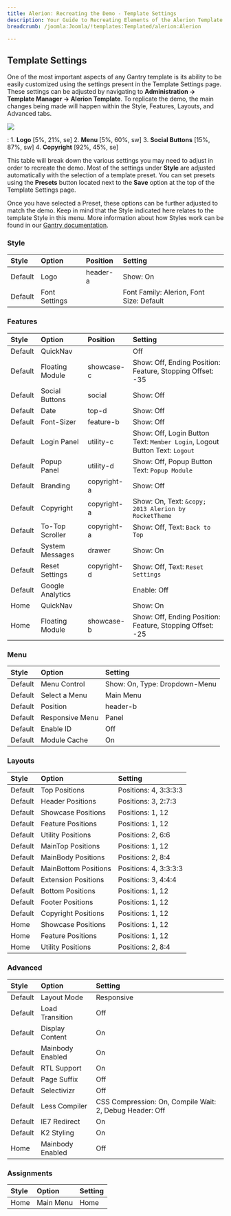 ```yaml
---
title: Alerion: Recreating the Demo - Template Settings
description: Your Guide to Recreating Elements of the Alerion Template for WordPress
breadcrumb: /joomla:Joomla/!templates:Templated/alerion:Alerion

---
```


Template Settings
-----
One of the most important aspects of any Gantry template is its ability to be easily customized using the settings present in the Template Settings page. These settings can be adjusted by navigating to **Administration -> Template Manager -> Alerion Template**. To replicate the demo, the main changes being made will happen within the Style, Features, Layouts, and Advanced tabs. 

![][alerion2]

:   1. **Logo**  [5%, 21%, se]
    2. **Menu**  [5%, 60%, sw]
    3. **Social Buttons** [15%, 87%, sw]
    4. **Copyright**  [92%, 45%, se]

This table will break down the various settings you may need to adjust in order to recreate the demo. Most of the settings under **Style** are adjusted automatically with the selection of a template preset. You can set presets using the **Presets** button located next to the **Save** option at the top of the Template Settings page.

Once you have selected a Preset, these options can be further adjusted to match the demo. Keep in mind that the Style indicated here relates to the template Style in this menu. More information about how Styles work can be found in our [Gantry documentation][Style].

### Style
| Style   | Option        | Position | Setting                                  |  
| :------ | :------------ | :------- | :--------------------------------------- |  
| Default | Logo          | header-a | Show: On                                 |  
| Default | Font Settings |          | Font Family: Alerion, Font Size: Default |  

### Features
| Style   | Option           | Position    | Setting                                                                    |  
| :------ | :--------------- | :---------- | :------------------------------------------------------------------------- |  
| Default | QuickNav         |             | Off                                                                        |  
| Default | Floating Module  | showcase-c  | Show: Off, Ending Position: Feature, Stopping Offset: -35                  |  
| Default | Social Buttons   | social      | Show: Off                                                                  |  
| Default | Date             | top-d       | Show: Off                                                                  |  
| Default | Font-Sizer       | feature-b   | Show: Off                                                                  |  
| Default | Login Panel      | utility-c   | Show: Off, Login Button Text: `Member Login`, Logout Button Text: `Logout` |  
| Default | Popup Panel      | utility-d   | Show: Off, Popup Button Text: `Popup Module`                               |  
| Default | Branding         | copyright-a | Show: Off                                                                  |  
| Default | Copyright        | copyright-a | Show: On, Text: `&copy; 2013 Alerion by RocketTheme`                       |  
| Default | To-Top Scroller  | copyright-a | Show: Off, Text: `Back to Top`                                             |  
| Default | System Messages  | drawer      | Show: On                                                                   |  
| Default | Reset Settings   | copyright-d | Show: Off, Text: `Reset Settings`                                          |  
| Default | Google Analytics |             | Enable: Off                                                                |  
| Home    | QuickNav         |             | Show: On                                                                   |  
| Home    | Floating Module  | showcase-b  | Show: Off, Ending Position: Feature, Stopping Offset: -25                  |  

### Menu
| Style   | Option          | Setting                       |  
| :------ | :-------------- | :---------------------------- |  
| Default | Menu Control    | Show: On, Type: Dropdown-Menu |  
| Default | Select a Menu   | Main Menu                     |  
| Default | Position        | header-b                      |  
| Default | Responsive Menu | Panel                         |  
| Default | Enable ID       | Off                           |  
| Default | Module Cache    | On                            |  

### Layouts
| Style   | Option               | Setting               |  
| :------ | :------------------- | :-------------------- |  
| Default | Top Positions        | Positions: 4, 3:3:3:3 |  
| Default | Header Positions     | Positions: 3, 2:7:3   |  
| Default | Showcase Positions   | Positions: 1, 12      |  
| Default | Feature Positions    | Positions: 1, 12      |  
| Default | Utility Positions    | Positions: 2, 6:6     |  
| Default | MainTop Positions    | Positions: 1, 12      |  
| Default | MainBody Positions   | Positions:  2, 8:4    |  
| Default | MainBottom Positions | Positions: 4, 3:3:3:3 |  
| Default | Extension Positions  | Positions: 3, 4:4:4   |  
| Default | Bottom Positions     | Positions: 1, 12      |  
| Default | Footer Positions     | Positions: 1, 12      |  
| Default | Copyright Positions  | Positions: 1, 12      |   
| Home | Showcase Positions      | Positions: 1, 12      |  
| Home | Feature Positions       | Positions: 1, 12      |  
| Home | Utility Positions       | Positions: 2, 8:4     |   

### Advanced
| Style   | Option           | Setting                                                 |  
| :------ | :--------------- | :------------------------------------------------------ |  
| Default | Layout Mode      | Responsive                                              |  
| Default | Load Transition  | Off                                                     |  
| Default | Display Content  | On                                                      |  
| Default | Mainbody Enabled | On                                                      |  
| Default | RTL Support      | On                                                      |  
| Default | Page Suffix      | Off                                                     |  
| Default | Selectivizr      | Off                                                     |  
| Default | Less Compiler    | CSS Compression: On, Compile Wait: 2, Debug Header: Off |  
| Default | IE7 Redirect     | On                                                      |  
| Default | K2 Styling       | On                                                      |  
| Home    | Mainbody Enabled | Off                                                     |   

### Assignments
| Style | Option    | Setting |  
| :---- | :-------- | :------ |  
| Home  | Main Menu | Home    |  

[demo25]: assets/Alerion.jpg
[menu]: ../../start/menu.md
[Style]: http://www.gantry-framework.org/documentation/joomla/configure
[alerion2]: assets/alerion.jpg